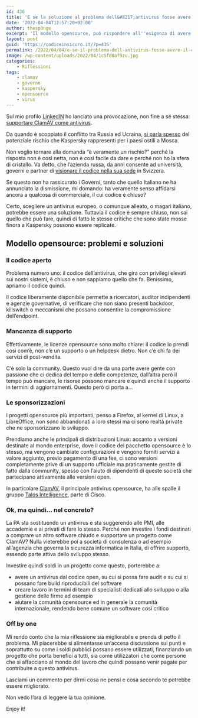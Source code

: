 ```yaml
---
id: 436
title: 'E se la soluzione al problema dell&#8217;antivirus fosse avere il codice open?'
date: '2022-04-04T12:57:20+02:00'
author: thesp0nge
excerpt: 'Il modello opensource, può rispondere all''esigenza di avere controllo da parte del governo e dei privati, per quanto riguarda una componente critica come l''antivirus? Secondo me sì. Leggi perché.'
layout: post
guid: 'https://codiceinsicuro.it/?p=436'
permalink: /2022/04/04/e-se-il-problema-dell-antivirus-fosse-avere-il-codice-open/
image: /wp-content/uploads/2022/04/1c5f88af9zu.jpg
categories:
    - Riflessioni
tags:
    - clamav
    - governo
    - kaspersky
    - opensource
    - virus
---
```


Sul mio profilo [LinkedIN](https://www.linkedin.com/in/paolo-perego) ho lanciato una provocazione, non fine a sé stessa: [supportare ClamAV come antivirus](https://www.linkedin.com/posts/paolo-perego_github-cisco-talosclamav-clamav-documentation-activity-6916672325501259776-6MFf?utm_source=linkedin_share&utm_medium=member_desktop_web).

Da quando è scoppiato il conflitto tra Russia ed Ucraina, [si parla spesso](https://codiceinsicuro.it/2022/03/23/di-antivirus-etica-e-rischi-pindaric/) del potenziale rischio che Kaspersky rappresenti per i paesi ostili a Mosca.

Non voglio tornare alla domanda “è veramente un rischio?” perché la risposta non è così netta, non è così facile da dare e perché non ho la sfera di cristallo. Va detto, che l’azienda russa, da anni consente ad università, governi e partner di [visionare il codice nella sua sede](https://www.kaspersky.com/transparency-center-offices) in Svizzera.

Se questo non ha rassicurato i Governi, tanto che quello Italiano ne ha annunciato la dismissione, mi domando: ha veramente senso affidarsi ancora a qualcosa di commerciale, il cui codice è chiuso?

Certo, scegliere un antivirus europeo, o comunque alleato, o magari italiano, potrebbe essere una soluzione. Tuttavia il codice è sempre chiuso, non sai quello che può fare, quindi di fatto le stesse critiche che sono state mosse finora a Kaspersky possono essere replicate.

## Modello opensource: problemi e soluzioni

### Il codice aperto

Problema numero uno: il codice dell’antivirus, che gira con privilegi elevati sui nostri sistemi, è chiuso e non sappiamo quello che fa. Benissimo, apriamo il codice quindi.

Il codice liberamente disponibile permette a ricercatori, auditor indipendenti e agenzie governative, di verificare che non siano presenti backdoor, killswitch o meccanismi che possano consentire la compromissione dell’endpoint.

### Mancanza di supporto

Effettivamente, le licenze opensource sono molto chiare: il codice lo prendi così com’è, non c’è un supporto o un helpdesk dietro. Non c’è chi fa dei servizi di post-vendita.

C’è solo la community. Questo vuol dire da una parte avere gente con passione che ci dedica del tempo e delle competenze, dall’altra però il tempo può mancare, le risorse possono mancare e quindi anche il supporto in termini di aggiornamenti. Questo però ci porta a…

### Le sponsorizzazioni

I progetti opensource più importanti, penso a Firefox, al kernel di Linux, a LibreOffice, non sono abbandonati a loro stessi ma ci sono realtà private che ne sponsorizzano lo sviluppo.

Prendiamo anche le principali di distribuzioni Linux: accanto a versioni destinate al mondo enterprise, dove il codice del pacchetto opensource è lo stesso, ma vengono cambiate configurazioni e vengono forniti servizi a valore aggiunto, previo pagamento di una fee, ci sono versioni completamente prive di un supporto ufficiale ma praticamente gestite di fatto dalla community, spesso con l’aiuto di dipendenti di queste società che partecipano attivamente alle versioni open.

In particolare [ClamAV](https://www.clamav.net/), il principale antivirus opensource, ha alle spalle il gruppo [Talos Intelligence](https://talosintelligence.com/), parte di Cisco.

### Ok, ma quindi… nel concreto?

La PA sta sostituendo un antivirus e sta suggerendo alle PMI, alle accademie e ai privati di fare lo stesso. Perché non investire i fondi destinati a comprare un altro software chiudo e supportare un progetto come ClamAV? Nulla vieterebbe poi a società di consulenza o ad esempio all’agenzia che governa la sicurezza informatica in Italia, di offrire supporto, essendo parte attiva dello sviluppo stesso.

Investire quindi soldi in un progetto come questo, porterebbe a:

- avere un antivirus dal codice open, su cui si possa fare audit e su cui si possano fare build riproducibili del software
- creare lavoro in termini di team di specialisti dedicati allo sviluppo o alla gestione delle firme ad esempio
- aiutare la comunità opensource ed in generale la comunità internazionale, rendendo bene comune un software così critico

### Off by one

Mi rendo conto che la mia riflessione sia migliorabile e prenda di petto il problema. Mi piacerebbe si alimentasse un’accesa discussione sui punti e soprattutto su come i soldi pubblici possano essere utilizzati, finanziando un progetto che porta benefici a tutti, sia come utilizzatori che come persone che si affacciano al mondo del lavoro che quindi possano venir pagate per contribuire a questo antivirus.

Lasciami un commento per dirmi cosa ne pensi e cosa secondo te potrebbe essere migliorato.

Non vedo l’ora di leggere la tua opinione.

Enjoy it!
